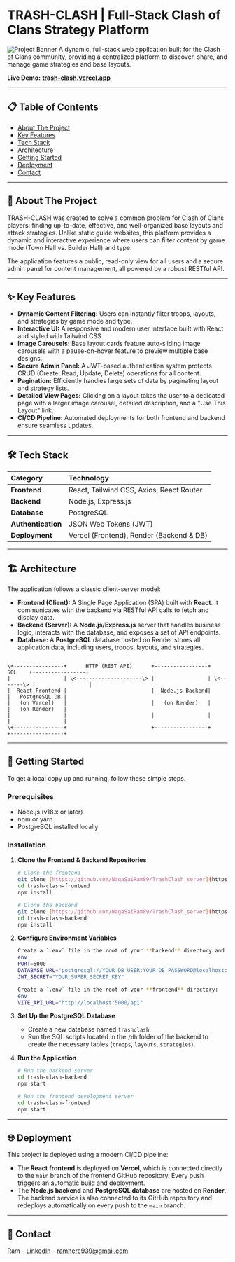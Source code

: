 # TRASH-CLASH | Full-Stack Clash of Clans Strategy Platform

![Project Banner](https://imghost.online/ib/mZt7BrgrtEsFRKX_1751527103.jpg)
A dynamic, full-stack web application built for the Clash of Clans community, providing a centralized platform to discover, share, and manage game strategies and base layouts.

**Live Demo:** [**trash-clash.vercel.app**](https://trash-clash.vercel.app/)

---

## 📋 Table of Contents

- [About The Project](#about-the-project)
- [Key Features](#key-features)
- [Tech Stack](#tech-stack)
- [Architecture](#architecture)
- [Getting Started](#getting-started)
- [Deployment](#deployment)
- [Contact](#contact)

---

## 🚀 About The Project

TRASH-CLASH was created to solve a common problem for Clash of Clans players: finding up-to-date, effective, and well-organized base layouts and attack strategies. Unlike static guide websites, this platform provides a dynamic and interactive experience where users can filter content by game mode (Town Hall vs. Builder Hall) and type.

The application features a public, read-only view for all users and a secure admin panel for content management, all powered by a robust RESTful API.

---

## ✨ Key Features

- **Dynamic Content Filtering:** Users can instantly filter troops, layouts, and strategies by game mode and type.
- **Interactive UI:** A responsive and modern user interface built with React and styled with Tailwind CSS.
- **Image Carousels:** Base layout cards feature auto-sliding image carousels with a pause-on-hover feature to preview multiple base designs.
- **Secure Admin Panel:** A JWT-based authentication system protects CRUD (Create, Read, Update, Delete) operations for all content.
- **Pagination:** Efficiently handles large sets of data by paginating layout and strategy lists.
- **Detailed View Pages:** Clicking on a layout takes the user to a dedicated page with a larger image carousel, detailed description, and a "Use This Layout" link.
- **CI/CD Pipeline:** Automated deployments for both frontend and backend ensure seamless updates.

---

## 🛠️ Tech Stack

| Category           | Technology                               |
| :----------------- | :--------------------------------------- |
| **Frontend** | React, Tailwind CSS, Axios, React Router |
| **Backend** | Node.js, Express.js                      |
| **Database** | PostgreSQL                               |
| **Authentication** | JSON Web Tokens (JWT)                    |
| **Deployment** | Vercel (Frontend), Render (Backend & DB) |

---

## 🏗️ Architecture

The application follows a classic client-server model:

-   **Frontend (Client):** A Single Page Application (SPA) built with **React**. It communicates with the backend via RESTful API calls to fetch and display data.
-   **Backend (Server):** A **Node.js/Express.js** server that handles business logic, interacts with the database, and exposes a set of API endpoints.
-   **Database:** A **PostgreSQL** database hosted on Render stores all application data, including users, troops, layouts, and strategies.

```

\+----------------+      HTTP (REST API)      +-----------------+      SQL    +-----------------+
|                 | \<---------------------\> |                 | \<-------\> |                 |
|  React Frontend |                           |  Node.js Backend|             |   PostgreSQL DB |
|   (on Vercel)   |                           |   (on Render)   |             |   (on Render)   |
|                 |                           |                 |             |                 |
\+----------------+                           +-----------------+             +-----------------+

````

---

## 🏁 Getting Started

To get a local copy up and running, follow these simple steps.

### Prerequisites

-   Node.js (v18.x or later)
-   npm or yarn
-   PostgreSQL installed locally

### Installation

1.  **Clone the Frontend & Backend Repositories**
    ```sh
    # Clone the frontend
    git clone [https://github.com/NagaSaiRam89/TrashClash_server](https://github.com/NagaSaiRam89/TrashClash)
    cd trash-clash-frontend
    npm install

    # Clone the backend
    git clone [https://github.com/NagaSaiRam89/TrashClash_server](https://github.com/NagaSaiRam89/TrashClash_server)
    cd trash-clash-backend
    npm install
    ```

2.  **Configure Environment Variables**
    ```sh
    Create a `.env` file in the root of your **backend** directory and add the following:
    env
    PORT=5000
    DATABASE_URL="postgresql://YOUR_DB_USER:YOUR_DB_PASSWORD@localhost:5432/trashclash"
    JWT_SECRET="YOUR_SUPER_SECRET_KEY"
    
    Create a `.env` file in the root of your **frontend** directory:
    env
    VITE_API_URL="http://localhost:5000/api"
    ```

3.  **Set Up the PostgreSQL Database**
    -   Create a new database named `trashclash`.
    -   Run the SQL scripts located in the `/db` folder of the backend to create the necessary tables (`troops`, `layouts`, `strategies`).

4.  **Run the Application**
    ```sh
    # Run the backend server
    cd trash-clash-backend
    npm start

    # Run the frontend development server
    cd trash-clash-frontend
    npm start
    ```

---

## 🌐 Deployment

This project is deployed using a modern CI/CD pipeline:

-   The **React frontend** is deployed on **Vercel**, which is connected directly to the `main` branch of the frontend GitHub repository. Every push triggers an automatic build and deployment.
-   The **Node.js backend** and **PostgreSQL database** are hosted on **Render**. The backend service is also connected to its GitHub repository and redeploys automatically on every push to the `main` branch.

---

## 👤 Contact

Ram - [LinkedIn](www.linkedin.com/in/naga-sai-ram-sunkara-6302a8248) - ramhere939@gmail.com
